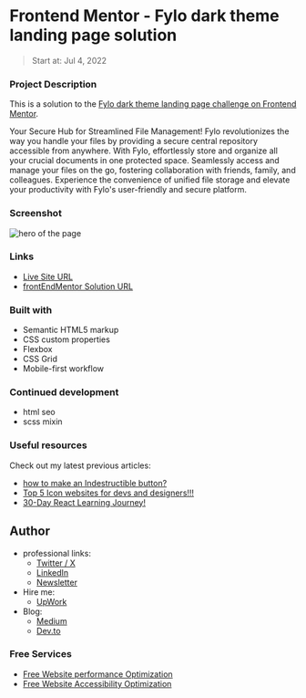 # Frontend Mentor - Fylo dark theme landing page solution
> Start at: Jul 4, 2022

### Project Description
This is a solution to the [Fylo dark theme landing page challenge on Frontend Mentor](https://www.frontendmentor.io/challenges/fylo-dark-theme-landing-page-5ca5f2d21e82137ec91a50fd).

Your Secure Hub for Streamlined File Management! Fylo revolutionizes the way you handle your files by providing a secure central repository accessible from anywhere. With Fylo, effortlessly store and organize all your crucial documents in one protected space. Seamlessly access and manage your files on the go, fostering collaboration with friends, family, and colleagues. Experience the convenience of unified file storage and elevate your productivity with Fylo's user-friendly and secure platform.

### Screenshot
![hero of the page](https://github.com/ymhaah/TRAIN-FEM_fylo-dark-theme/assets/77534098/71bd7e47-72cd-49df-bfec-cc911e954c34)

### Links

- [Live Site URL](https://ymhaah.github.io/TRAIN-FEM_fylo-dark-theme/)
- [frontEndMentor Solution URL](https://www.frontendmentor.io/solutions/fylo-dark-theme-landing-page-rtah6eJxGO)


### Built with

- Semantic HTML5 markup
- CSS custom properties
- Flexbox
- CSS Grid
- Mobile-first workflow

### Continued development

-   html seo
-   scss mixin

### Useful resources

Check out my latest previous articles:

-   [how to make an Indestructible button?](https://dev.to/ymhaah/how-to-make-an-indestructible-button-3f2h)
-   [Top 5 Icon websites for devs and designers!!!](https://dev.to/ymhaah/top-5-icon-websites-for-devs-and-designers-53mh)
-   [30-Day React Learning Journey!](https://dev.to/ymhaah/series/20473)

## Author
-   professional links:
    - [Twitter / X](https://twitter.com/hafanwy)
    - [LinkedIn](https://www.linkedin.com/in/youssef-hafnawy/)
    - [Newsletter](https://hefnawystudio.substack.com/?utm_source=navbar&utm_medium=web&r=31jf6o)
-   Hire me:
    -   [UpWork](https://www.upwork.com/freelancers/~01acd8e5370e5646aa)
-   Blog:
    -   [Medium](https://medium.com/@ymhaah250)
    -   [Dev.to](https://dev.to/ymhaah)

### Free Services
- [Free Website performance Optimization](https://tally.so/r/nPzKaB)   
- [Free Website Accessibility Optimization](https://tally.so/r/3lr2bp)   


